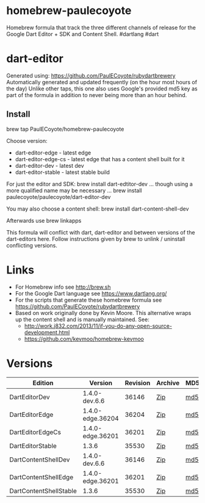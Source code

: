 homebrew-paulecoyote
====================

Homebrew formula that track the three different channels of release for the Google Dart Editor + SDK and Content Shell.  #dartlang #dart

dart-editor
===========

Generated using: https://github.com/PaulECoyote/rubydartbrewery
Automatically generated and updated frequently (on the hour most hours of the day)
Unlike other taps, this one also uses Google's provided md5 key as part of the formula in addition to never being more than an hour behind.

Install
-------
brew tap PaulECoyote/homebrew-paulecoyote

Choose version:
* dart-editor-edge - latest edge
* dart-editor-edge-cs - latest edge that has a content shell built for it
* dart-editor-dev - latest dev
* dart-editor-stable - latest stable build

For just the editor and SDK:
brew install dart-edtitor-dev
... though using a more qualified name may be necessary ...
brew install paulecoyote/paulecoyote/dart-editor-dev

You may also choose a content shell:
brew install dart-content-shell-dev

Afterwards use 
brew linkapps

This formula will conflict with dart, dart-editor and between versions of the dart-editors here.  Follow instructions given by brew to unlink / uninstall conflicting versions.

Links
=====
* For Homebrew info see http://brew.sh
* For the Google Dart language see https://www.dartlang.org/
* For the scripts that generate these homebrew formula see https://github.com/PaulECoyote/rubydartbrewery
* Based on work originally done by Kevin Moore. This alternative wraps up the content shell and is manually maintained.  See: 
    * http://work.j832.com/2013/11/if-you-do-any-open-source-development.html
    * https://github.com/kevmoo/homebrew-kevmoo

Versions
========
| Edition | Version | Revision | Archive | MD5 | Notes |
| ------- | ------- | -------- | ------- | --- | ----- |
| DartEditorDev | 1.4.0-dev.6.6 | 36146 | [Zip](http://storage.googleapis.com/dart-archive/channels/dev/release/36146/editor/darteditor-macos-x64.zip) | [md5](http://storage.googleapis.com/dart-archive/channels/dev/release/36146/editor/darteditor-macos-x64.zip.md5sum) | [Changes](http://storage.googleapis.com/dart-archive/channels/dev/release/latest/changelog.html) |
| DartEditorEdge | 1.4.0-edge.36204 | 36204 | [Zip](http://storage.googleapis.com/dart-archive/channels/be/raw/36204/editor/darteditor-macos-x64.zip) | [md5](http://storage.googleapis.com/dart-archive/channels/be/raw/36204/editor/darteditor-macos-x64.zip.md5sum) | - |
| DartEditorEdgeCs | 1.4.0-edge.36201 | 36201 | [Zip](http://storage.googleapis.com/dart-archive/channels/be/raw/36201/editor/darteditor-macos-x64.zip) | [md5](http://storage.googleapis.com/dart-archive/channels/be/raw/36201/editor/darteditor-macos-x64.zip.md5sum) | - |
| DartEditorStable | 1.3.6 | 35530 | [Zip](http://storage.googleapis.com/dart-archive/channels/stable/release/35530/editor/darteditor-macos-x64.zip) | [md5](http://storage.googleapis.com/dart-archive/channels/stable/release/35530/editor/darteditor-macos-x64.zip.md5sum) | [Changes](http://storage.googleapis.com/dart-archive/channels/stable/release/latest/changelog.html) |
| DartContentShellDev | 1.4.0-dev.6.6 | 36146 | [Zip](http://storage.googleapis.com/dart-archive/channels/dev/release/36146/dartium/content_shell-macos-ia32-release.zip) | [md5](http://storage.googleapis.com/dart-archive/channels/dev/release/36146/dartium/content_shell-macos-ia32-release.zip.md5sum) | - |
| DartContentShellEdge | 1.4.0-edge.36201 | 36201 | [Zip](http://storage.googleapis.com/dart-archive/channels/be/raw/36201/dartium/content_shell-macos-ia32-release.zip) | [md5](http://storage.googleapis.com/dart-archive/channels/be/raw/36201/dartium/content_shell-macos-ia32-release.zip.md5sum) | - |
| DartContentShellStable | 1.3.6 | 35530 | [Zip](http://storage.googleapis.com/dart-archive/channels/stable/release/35530/dartium/content_shell-macos-ia32-release.zip) | [md5](http://storage.googleapis.com/dart-archive/channels/stable/release/35530/dartium/content_shell-macos-ia32-release.zip.md5sum) | - |
